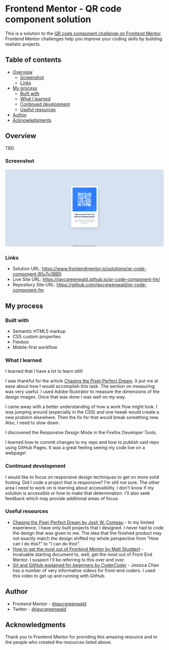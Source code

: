 # Frontend Mentor - QR code component solution

This is a solution to the [QR code component challenge on Frontend Mentor](https://www.frontendmentor.io/challenges/qr-code-component-iux_sIO_H). Frontend Mentor challenges help you improve your coding skills by building realistic projects. 

## Table of contents

- [Overview](#overview)
  - [Screenshot](#screenshot)
  - [Links](#links)
- [My process](#my-process)
  - [Built with](#built-with)
  - [What I learned](#what-i-learned)
  - [Continued development](#continued-development)
  - [Useful resources](#useful-resources)
- [Author](#author)
- [Acknowledgments](#acknowledgments)

## Overview

TBD

### Screenshot

![](./screenshot.png)

### Links

- Solution URL: https://www.frontendmentor.io/solutions/qr-code-component-B1u7o3BB5
- Live Site URL: https://jaycgreenwald.github.io/qr-code-component-fm/
- Repository Site URL: https://github.com/jaycgreenwald/qr-code-component-fm

## My process

### Built with

- Semantic HTML5 markup
- CSS custom properties
- Flexbox
- Mobile-first workflow

### What I learned

I learned that I have a lot to learn still! 

I was thankful for the article [Chasing the Pixel-Perfect Dream](https://www.joshwcomeau.com/css/pixel-perfection/). It put me at ease about how I would accomplish this task. The section on measuring was very useful. I used Adobe Illustrator to measure the dimensions of the design images. Once that was done I was well on my way.

I came away with a better understanding of how a work flow might look. I was jumping around (especially in the CSS) and one tweak would create a new problem elsewhere. Then the fix for that would break something new. Also, I need to slow down. 

I discovered the Responsive Design Mode in the Firefox Developer Tools. 

I learned how to commit changes to my repo and how to publish said repo using GitHub Pages. It was a great feeling seeing my code live on a webpage!

### Continued development

I would like to focus on responsive design techniques to get on more solid footing. Did I code a project that is responsive? I'm still not sure. The other area I need to work on is learning about accessibility. I don't know if my solution is accessible or how to make that determination. I'll also seek feedback which may provide additional areas of focus.

### Useful resources

- [Chasing the Pixel-Perfect Dream by Josh W. Comeau](https://www.joshwcomeau.com/css/pixel-perfection/) - In my limited experience, I have only built projects that I designed. I never had to code the design that was given to me. The idea that the finished product may not exactly match the design shifted my whole perspective from "How can I do this?" to "I can do this!". 
- [How to get the most out of Frontend Mentor by Matt Studdert](https://medium.com/frontend-mentor/how-to-get-the-most-out-of-frontend-mentor-bdd6fdc25cb8) - Invaluable starting document to, well, get the most out of Front End Mentor. I suspect I'll be referring to this over and over.
- [Git and GitHub explained for beginners by CoderCoder](https://www.youtube.com/watch?v=8Dd7KRpKeaE) - Jessica Chan has a number of very informative videos for front-end coders. I used this video to get up and running with GitHub.

## Author

- Frontend Mentor - [@jaycgreenwald](https://www.frontendmentor.io/profile/jaycgreenwald)
- Twitter - [@jaycgreenwald](https://www.twitter.com/jaycgreenwald)

## Acknowledgments

Thank you to Frontend Mentor for providing this amazing resource and to the people who created the resources listed above.
